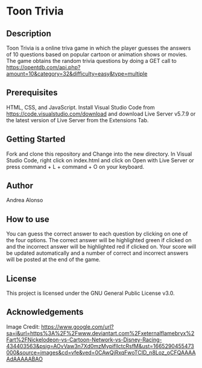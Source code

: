 # Toon Trivia 

## Description

Toon Trivia is a online triva game in which the player guesses the answers of 10 questions based on popular cartoon or animation shows or movies. The game obtains the random trivia questions by doing a GET call to https://opentdb.com/api.php?amount=10&category=32&difficulty=easy&type=multiple


## Prerequisites 
HTML, CSS, and JavaScript. 
Install Visual Studio Code from https://code.visualstudio.com/download and download Live Server v5.7.9 or the latest version of Live Server from the Extensions Tab.

## Getting Started
Fork and clone this repository and Change into the new directory. In Visual Studio Code, right click on index.html and click on Open with Live Server or press command + L + command + O on your keyboard. 


## Author
Andrea Alonso


## How to use
You can guess the correct answer to each question by clicking on one of the four options. The correct answer will be highlighted green if clicked on and the incorrect answer will be highlighted red if clicked on. Your score will be updated automatically and a number of correct and incorrect answers will be posted at the end of the game. 

## License
This project is licensed under the GNU General Public License v3.0. 


## Acknowledgements 
Image Credit: https://www.google.com/url?sa=i&url=https%3A%2F%2Fwww.deviantart.com%2Fxeternalflamebryx%2Fart%2FNickelodeon-vs-Cartoon-Network-vs-Disney-Racing-434403563&psig=AOvVaw3n7Xd0mzMypifllctcRsfM&ust=1665290455473000&source=images&cd=vfe&ved=0CAwQjRxqFwoTCID_n8Loz_oCFQAAAAAdAAAAABAO
